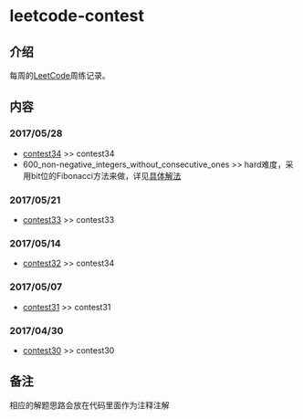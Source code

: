 # leetcode-contest

## **介绍**
每周的[LeetCode](https://leetcode.com/)周练记录。

## **内容**
### **2017/05/28**
- [contest34](https://leetcode.com/contest/leetcode-weekly-contest-34) >> contest34
- 600_non-negative_integers_without_consecutive_ones >> hard难度，采用bit位的Fibonacci方法来做，详见[具体解法](https://discuss.leetcode.com/topic/90548/c-4-lines-dp-fibonacci-6-ms/6)

### **2017/05/21**
- [contest33](https://leetcode.com/contest/leetcode-weekly-contest-33) >> contest33

### **2017/05/14**
- [contest32](https://leetcode.com/contest/leetcode-weekly-contest-32) >> contest34

### **2017/05/07**
- [contest31](https://leetcode.com/contest/leetcode-weekly-contest-31) >> contest31

### **2017/04/30**
- [contest30](https://leetcode.com/contest/leetcode-weekly-contest-30) >> contest30

## **备注**
相应的解题思路会放在代码里面作为注释注解
